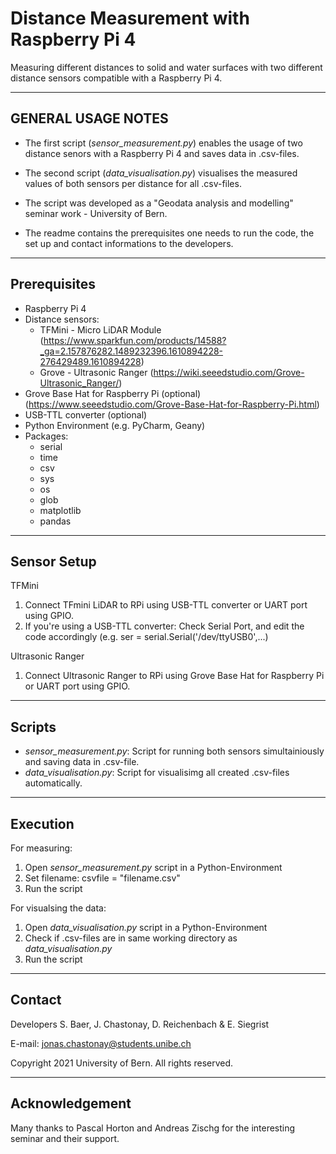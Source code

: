 # Distance Measurement with Raspberry Pi 4
Measuring different distances to solid and water surfaces with two different distance sensors compatible with a Raspberry Pi 4.

-------------------------------------------------------------------------------------------------------------------------------------

GENERAL USAGE NOTES
-------------------------------------------------------------------------------------------------------------------------------------

- The first script (*sensor_measurement.py*) enables the usage of two distance senors with a Raspberry Pi 4 and saves data in .csv-files.

- The second script (*data_visualisation.py*) visualises the measured values of both sensors per distance for all .csv-files.

- The script was developed as a "Geodata analysis and modelling" seminar work - University of Bern.

- The readme contains the prerequisites one needs to run the code, the set up and contact informations to the developers.

-------------------------------------------------------------------------------------------------------------------------------------

Prerequisites
-------------------------------------------------------------------------------------------------------------------------------------
- Raspberry Pi 4
- Distance sensors:
  * TFMini - Micro LiDAR Module (https://www.sparkfun.com/products/14588?_ga=2.157876282.1489232396.1610894228-276429489.1610894228)
  * Grove - Ultrasonic Ranger (https://wiki.seeedstudio.com/Grove-Ultrasonic_Ranger/)
- Grove Base Hat for Raspberry Pi (optional) (https://www.seeedstudio.com/Grove-Base-Hat-for-Raspberry-Pi.html)
- USB-TTL converter (optional)
- Python Environment (e.g. PyCharm, Geany)
- Packages:
  * serial
  * time
  * csv
  * sys
  * os
  * glob
  * matplotlib
  * pandas

-------------------------------------------------------------------------------------------------------------------------------------

Sensor Setup
-------------------------------------------------------------------------------------------------------------------------------------

TFMini
1) Connect TFmini LiDAR to RPi using USB-TTL converter or UART port using GPIO.
2) If you're using a USB-TTL converter: Check Serial Port, and edit the code accordingly (e.g. ser = serial.Serial('/dev/ttyUSB0',...)


Ultrasonic Ranger
1) Connect Ultrasonic Ranger to RPi using Grove Base Hat for Raspberry Pi or UART port using GPIO.

-------------------------------------------------------------------------------------------------------------------------------------

Scripts
-------------------------------------------------------------------------------------------------------------------------------------

- *sensor_measurement.py*: Script for running both sensors simultainiously and saving data in .csv-file.
- *data_visualisation.py*: Script for visualisimg all created .csv-files automatically.

-------------------------------------------------------------------------------------------------------------------------------------

Execution
-------------------------------------------------------------------------------------------------------------------------------------

For measuring:
1) Open *sensor_measurement.py* script in a Python-Environment
2) Set filename: csvfile = "filename.csv"
3) Run the script

For visualsing the data:
1) Open *data_visualisation.py* script in a Python-Environment
2) Check if .csv-files are in same working directory as *data_visualisation.py*
3) Run the script

-------------------------------------------------------------------------------------------------------------------------------------

Contact
-------------------------------------------------------------------------------------------------------------------------------------
Developers S. Baer, J. Chastonay, D. Reichenbach & E. Siegrist

E-mail: jonas.chastonay@students.unibe.ch

Copyright 2021 University of Bern. All rights reserved.

-------------------------------------------------------------------------------------------------------------------------------------

Acknowledgement
-------------------------------------------------------------------------------------------------------------------------------------
Many thanks to Pascal Horton and Andreas Zischg for the interesting seminar and their support.



